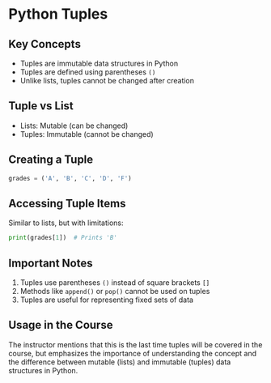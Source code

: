 # Python Tuples

## Key Concepts

- Tuples are immutable data structures in Python
- Tuples are defined using parentheses `()`
- Unlike lists, tuples cannot be changed after creation

## Tuple vs List

- Lists: Mutable (can be changed)
- Tuples: Immutable (cannot be changed)

## Creating a Tuple

```python
grades = ('A', 'B', 'C', 'D', 'F')
```

## Accessing Tuple Items

Similar to lists, but with limitations:

```python
print(grades[1])  # Prints 'B'
```

## Important Notes

1. Tuples use parentheses `()` instead of square brackets `[]`
2. Methods like `append()` or `pop()` cannot be used on tuples
3. Tuples are useful for representing fixed sets of data

## Usage in the Course

The instructor mentions that this is the last time tuples will be covered in the course, but emphasizes the importance of understanding the concept and the difference between mutable (lists) and immutable (tuples) data structures in Python.

